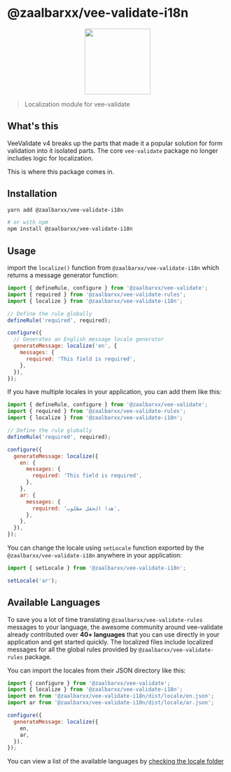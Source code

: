 # @zaalbarxx/vee-validate-i18n

<p align="center">
  <a href="https://vee-validate.logaretm.com/v4/guide/i18n" target="_blank">
    <img width="150" src="https://github.com/logaretm/vee-validate/blob/main/logo.png">
  </a>
</p>

> Localization module for vee-validate

## What's this

VeeValidate v4 breaks up the parts that made it a popular solution for form validation into it isolated parts. The core `vee-validate` package no longer includes logic for localization.

This is where this package comes in.

## Installation

```sh
yarn add @zaalbarxx/vee-validate-i18n

# or with npm
npm install @zaalbarxx/vee-validate-i18n
```

## Usage

import the `localize()` function from `@zaalbarxx/vee-validate-i18n` which returns a message generator function:

```js
import { defineRule, configure } from '@zaalbarxx/vee-validate';
import { required } from '@zaalbarxx/vee-validate-rules';
import { localize } from '@zaalbarxx/vee-validate-i18n';

// Define the rule globally
defineRule('required', required);

configure({
  // Generates an English message locale generator
  generateMessage: localize('en', {
    messages: {
      required: 'This field is required',
    },
  }),
});
```

If you have multiple locales in your application, you can add them like this:

```js
import { defineRule, configure } from '@zaalbarxx/vee-validate';
import { required } from '@zaalbarxx/vee-validate-rules';
import { localize } from '@zaalbarxx/vee-validate-i18n';

// Define the rule globally
defineRule('required', required);

configure({
  generateMessage: localize({
    en: {
      messages: {
        required: 'This field is required',
      },
    },
    ar: {
      messages: {
        required: 'هذا الحقل مطلوب',
      },
    },
  }),
});
```

You can change the locale using `setLocale` function exported by the `@zaalbarxx/vee-validate-i18n` anywhere in your application:

```js
import { setLocale } from '@zaalbarxx/vee-validate-i18n';

setLocale('ar');
```

## Available Languages

To save you a lot of time translating `@zaalbarxx/vee-validate-rules` messages to your language, the awesome community around vee-validate already contributed over **40+ languages** that you can use directly in your application and get started quickly. The localized files include localized messages for all the global rules provided by `@zaalbarxx/vee-validate-rules` package.

You can import the locales from their JSON directory like this:

```js
import { configure } from '@zaalbarxx/vee-validate';
import { localize } from '@zaalbarxx/vee-validate-i18n';
import en from '@zaalbarxx/vee-validate-i18n/dist/locale/en.json';
import ar from '@zaalbarxx/vee-validate-i18n/dist/locale/ar.json';

configure({
  generateMessage: localize({
    en,
    ar,
  }),
});
```

You can view a list of the available languages by [checking the locale folder](https://github.com/logaretm/vee-validate/tree/main/packages/i18n/src/locale)
